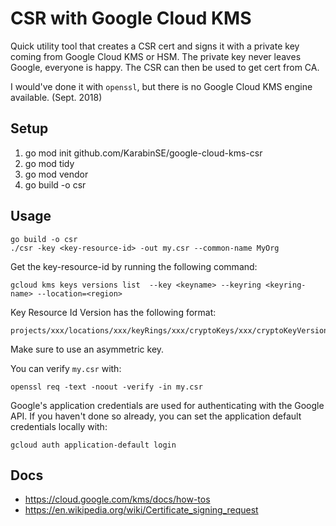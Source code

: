 # CSR with Google Cloud KMS

Quick utility tool that creates a CSR cert and signs it with a private key coming from Google Cloud KMS or HSM.
The private key never leaves Google, everyone is happy. The CSR can then be used to get cert from CA.

I would've done it with `openssl`, but there is no Google Cloud KMS engine available. (Sept. 2018)

## Setup
1. go mod init github.com/KarabinSE/google-cloud-kms-csr
2. go mod tidy
3. go mod vendor
4. go build -o csr

## Usage

```
go build -o csr
./csr -key <key-resource-id> -out my.csr --common-name MyOrg
```

Get the key-resource-id by running the following command:
```
gcloud kms keys versions list  --key <keyname> --keyring <keyring-name> --location=<region>
```

Key Resource Id Version has the following format:

```
projects/xxx/locations/xxx/keyRings/xxx/cryptoKeys/xxx/cryptoKeyVersions/xxx
```

Make sure to use an asymmetric key.


You can verify `my.csr` with:

```
openssl req -text -noout -verify -in my.csr
```

Google's application credentials are used for authenticating with the Google API.
If you haven't done so already, you can set the application default credentials locally with:

```
gcloud auth application-default login
```


## Docs

  * https://cloud.google.com/kms/docs/how-tos
  * https://en.wikipedia.org/wiki/Certificate_signing_request


